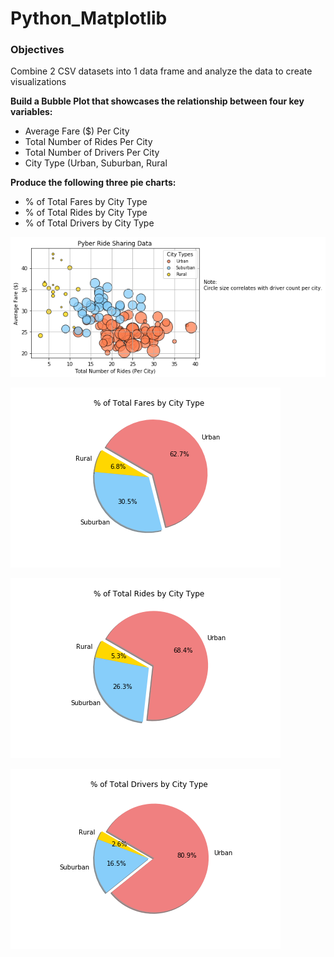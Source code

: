 # Python_Matplotlib

### Objectives
Combine 2 CSV datasets into 1 data frame and analyze the data to create visualizations

__Build a Bubble Plot that showcases the relationship between four key variables:__
* Average Fare ($) Per City
* Total Number of Rides Per City
* Total Number of Drivers Per City
* City Type (Urban, Suburban, Rural

__Produce the following three pie charts:__
* % of Total Fares by City Type
* % of Total Rides by City Type
* % of Total Drivers by City Type

![bubbleplot](Images/BubblePlotRideSharing.png)

![fares](Images/PieChartTotalFaresbyCityType.png)

![rides](Images/PieChartTotalRidesbyCityType.png)

![drivers](Images/PiechartTotalDriversbyCityType.png)

